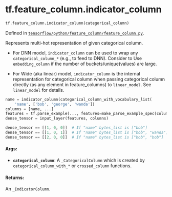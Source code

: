 <div itemscope itemtype="http://developers.google.com/ReferenceObject">
<meta itemprop="name" content="tf.feature_column.indicator_column" />
<meta itemprop="path" content="Stable" />
</div>

# tf.feature_column.indicator_column

``` python
tf.feature_column.indicator_column(categorical_column)
```



Defined in [`tensorflow/python/feature_column/feature_column.py`](/code/stable/tensorflow/python/feature_column/feature_column.py).

Represents multi-hot representation of given categorical column.

- For DNN model, `indicator_column` can be used to wrap any
  `categorical_column_*` (e.g., to feed to DNN). Consider to Use
  `embedding_column` if the number of buckets/unique(values) are large.

- For Wide (aka linear) model, `indicator_column` is the internal
  representation for categorical column when passing categorical column
  directly (as any element in feature_columns) to `linear_model`. See
  `linear_model` for details.

```python
name = indicator_column(categorical_column_with_vocabulary_list(
    'name', ['bob', 'george', 'wanda'])
columns = [name, ...]
features = tf.parse_example(..., features=make_parse_example_spec(columns))
dense_tensor = input_layer(features, columns)

dense_tensor == [[1, 0, 0]]  # If "name" bytes_list is ["bob"]
dense_tensor == [[1, 0, 1]]  # If "name" bytes_list is ["bob", "wanda"]
dense_tensor == [[2, 0, 0]]  # If "name" bytes_list is ["bob", "bob"]
```

#### Args:

* <b>`categorical_column`</b>: A `_CategoricalColumn` which is created by
    `categorical_column_with_*` or `crossed_column` functions.


#### Returns:

An `_IndicatorColumn`.